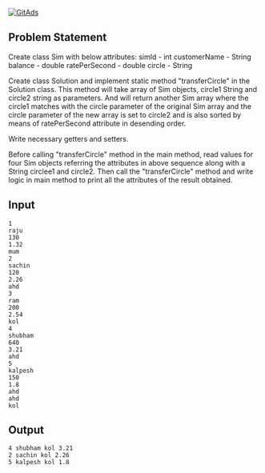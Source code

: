<a href="https://tracking.gitads.io/?repo=Java-Solutions-TCS-Xplore-Proctored-Assessment"> <img src="https://images.gitads.io/Java-Solutions-TCS-Xplore-Proctored-Assessment" alt="GitAds"/> </a>

## Problem Statement

Create class Sim with below attributes:
simId - int
customerName - String
balance - double
ratePerSecond - double
circle - String

Create class Solution and implement static method "transferCircle" in the Solution class.
This method will take array of Sim objects, circle1 String and circle2 string as parameters.
And will return another Sim array where the circle1 matches with the circle parameter of the original Sim array and the circle parameter of the new array is set to circle2 and is also sorted by means of ratePerSecond attribute in desending order.

Write necessary getters and setters.

Before calling "transferCircle" method in the main method, read values for four Sim objects referring the attributes in above sequence along with a String circlee1 and circle2.
Then call the "transferCircle" method and write logic in main method to print all the attributes of the result obtained.

## Input

    1
    raju
    130
    1.32
    mum
    2
    sachin
    120
    2.26
    ahd
    3
    ram
    200
    2.54
    kol
    4
    shubham
    640
    3.21
    ahd
    5
    kalpesh
    150
    1.8
    ahd
    ahd
    kol

## Output

    4 shubham kol 3.21
    2 sachin kol 2.26
    5 kalpesh kol 1.8
